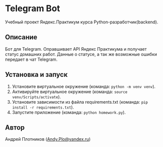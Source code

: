 # Telegram Bot

Учебный проект Яндекс.Практикум курса Python-разработчик(backend).

## Описание

Бот для Telegram. Оправшивает API Яндекс Практикума и получает статус домашних работ.
Данные о статусе, а так же возможные ошибки передает в чат Telegram.

## Установка и запуск

 1. Установите виртуальное окружение (команда: `python -m venv venv`).
 2. Активируйте виртуальное окружение (команда: `source venv/Scripts/activate`).
 3. Установите зависимости из файла requirements.txt (команда: `pip install -r requirements.txt`).
 4. Запустите приложение (команда: `python homework.py`).

## Автор

 Андрей Плотников (Andy.Plo@yandex.ru)
